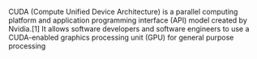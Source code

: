 
CUDA (Compute Unified Device Architecture) is a parallel computing platform and application programming interface (API) model created by Nvidia.[1] It allows software developers and software engineers to use a CUDA-enabled graphics processing unit (GPU) for general purpose processing
